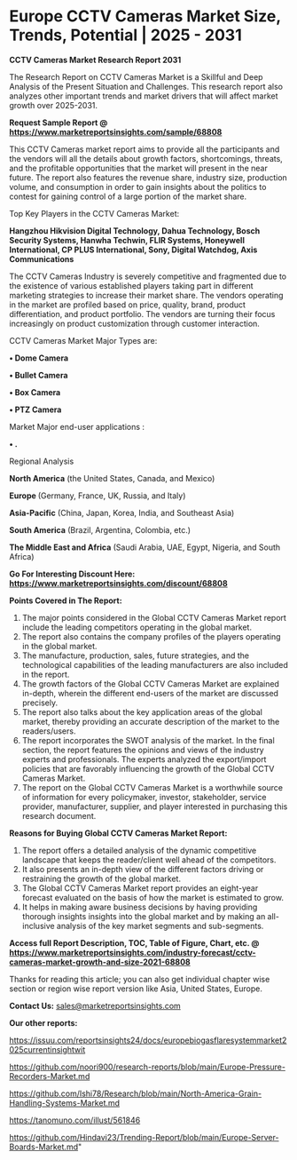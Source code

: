 # Europe CCTV Cameras Market Size, Trends, Potential | 2025 - 2031

<strong>CCTV Cameras Market Research Report 2031</strong>

The Research Report on CCTV Cameras Market is a Skillful and Deep Analysis of the Present Situation and Challenges. This research report also analyzes other important trends and market drivers that will affect market growth over 2025-2031.

<strong>Request Sample Report @ <a href=https://www.marketreportsinsights.com/sample/68808>https://www.marketreportsinsights.com/sample/68808</a></strong>

This CCTV Cameras market report aims to provide all the participants and the vendors will all the details about growth factors, shortcomings, threats, and the profitable opportunities that the market will present in the near future. The report also features the revenue share, industry size, production volume, and consumption in order to gain insights about the politics to contest for gaining control of a large portion of the market share.

Top Key Players in the CCTV Cameras Market:

<strong>Hangzhou Hikvision Digital Technology, Dahua Technology, Bosch Security Systems, Hanwha Techwin, FLIR Systems, Honeywell International, CP PLUS International, Sony, Digital Watchdog, Axis Communications</strong>

The CCTV Cameras Industry is severely competitive and fragmented due to the existence of various established players taking part in different marketing strategies to increase their market share. The vendors operating in the market are profiled based on price, quality, brand, product differentiation, and product portfolio. The vendors are turning their focus increasingly on product customization through customer interaction.

CCTV Cameras Market Major Types are:

<strong>• Dome Camera

• Bullet Camera

• Box Camera

• PTZ Camera</strong>

Market Major end-user applications :

<strong>• .</strong>

Regional Analysis

</u><strong><b>North America</b></strong> (the United States, Canada, and Mexico)

<strong><b>Europe </b></strong>(Germany, France, UK, Russia, and Italy)

<strong><b>Asia-Pacific</b></strong> (China, Japan, Korea, India, and Southeast Asia)

<strong><b>South America</b></strong> (Brazil, Argentina, Colombia, etc.)

<strong><b>The Middle East and Africa</b></strong> (Saudi Arabia, UAE, Egypt, Nigeria, and South Africa)

<strong>Go For Interesting Discount Here: <a href=https://www.marketreportsinsights.com/discount/68808>https://www.marketreportsinsights.com/discount/68808</a></strong>

<strong>Points Covered in The Report:</strong>
<ol>
  <li>The major points considered in the Global CCTV Cameras Market report include the leading competitors operating in the global market.</li>
  <li>The report also contains the company profiles of the players operating in the global market.</li>
  <li>The manufacture, production, sales, future strategies, and the technological capabilities of the leading manufacturers are also included in the report.</li>
  <li>The growth factors of the Global CCTV Cameras Market are explained in-depth, wherein the different end-users of the market are discussed precisely.</li>
  <li>The report also talks about the key application areas of the global market, thereby providing an accurate description of the market to the readers/users.</li>
  <li>The report incorporates the SWOT analysis of the market. In the final section, the report features the opinions and views of the industry experts and professionals. The experts analyzed the export/import policies that are favorably influencing the growth of the Global CCTV Cameras Market.</li>
  <li>The report on the Global CCTV Cameras Market is a worthwhile source of information for every policymaker, investor, stakeholder, service provider, manufacturer, supplier, and player interested in purchasing this research document.</li>
</ol>
<strong>Reasons for Buying Global CCTV Cameras Market Report:</strong>

<ol>
  <li>The report offers a detailed analysis of the dynamic competitive landscape that keeps the reader/client well ahead of the competitors.</li>
  <li>It also presents an in-depth view of the different factors driving or restraining the growth of the global market.</li>
  <li>The Global CCTV Cameras Market report provides an eight-year forecast evaluated on the basis of how the market is estimated to grow.</li>
  <li>It helps in making aware business decisions by having providing thorough insights insights into the global market and by making an all-inclusive analysis of the key market segments and sub-segments.</li>
</ol>
<strong>Access full Report Description, TOC, Table of Figure, Chart, etc. @ <a href=https://www.marketreportsinsights.com/industry-forecast/cctv-cameras-market-growth-and-size-2021-68808>https://www.marketreportsinsights.com/industry-forecast/cctv-cameras-market-growth-and-size-2021-68808</a></strong>


Thanks for reading this article; you can also get individual chapter wise section or region wise report version like Asia, United States, Europe.

<strong>Contact Us:</strong>
sales@marketreportsinsights.com

<strong>Our other reports:</strong>

<a href=https://issuu.com/reportsinsights24/docs/europebiogasflaresystemmarket2025currentinsightwit>https://issuu.com/reportsinsights24/docs/europebiogasflaresystemmarket2025currentinsightwit</a>

<a href=https://github.com/noori900/research-reports/blob/main/Europe-Pressure-Recorders-Market.md>https://github.com/noori900/research-reports/blob/main/Europe-Pressure-Recorders-Market.md</a>

<a href=https://github.com/Ishi78/Research/blob/main/North-America-Grain-Handling-Systems-Market.md>https://github.com/Ishi78/Research/blob/main/North-America-Grain-Handling-Systems-Market.md</a>

<a href=https://tanomuno.com/illust/561846>https://tanomuno.com/illust/561846</a>

<a href=https://github.com/Hindavi23/Trending-Report/blob/main/Europe-Server-Boards-Market.md>https://github.com/Hindavi23/Trending-Report/blob/main/Europe-Server-Boards-Market.md</a>"
